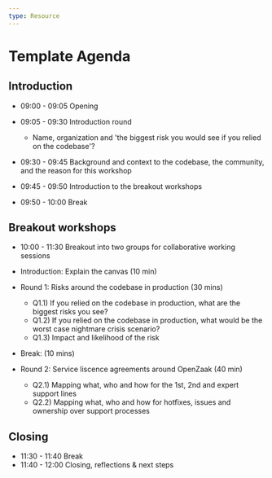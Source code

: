 ```yaml
---
type: Resource
---
```


# Template Agenda

## Introduction

* 09:00 - 09:05 Opening
* 09:05 - 09:30 Introduction round
  * Name, organization and 'the biggest risk you would see if you relied on the codebase'?
  
* 09:30 - 09:45 Background and context to the codebase, the community, and the reason for this workshop
* 09:45 - 09:50 Introduction to the breakout workshops
* 09:50 - 10:00 Break

## Breakout workshops

* 10:00 - 11:30 Breakout into two groups for collaborative working sessions

* Introduction: Explain the canvas (10 min)
* Round 1: Risks around the codebase in production (30 mins)
  * Q1.1) If you relied on the codebase in production, what are the biggest risks you see?
  * Q1.2) If you relied on the codebase in production, what would be the worst case nightmare crisis scenario?
  * Q1.3) Impact and likelihood of the risk

* Break: (10 mins)

* Round 2: Service liscence agreements around OpenZaak (40 min)
  * Q2.1) Mapping what, who and how for the 1st, 2nd and expert support lines
  * Q2.2) Mapping what, who and how for hotfixes, issues and ownership over support processes

## Closing

* 11:30 - 11:40 Break
* 11:40 - 12:00 Closing, reflections & next steps
